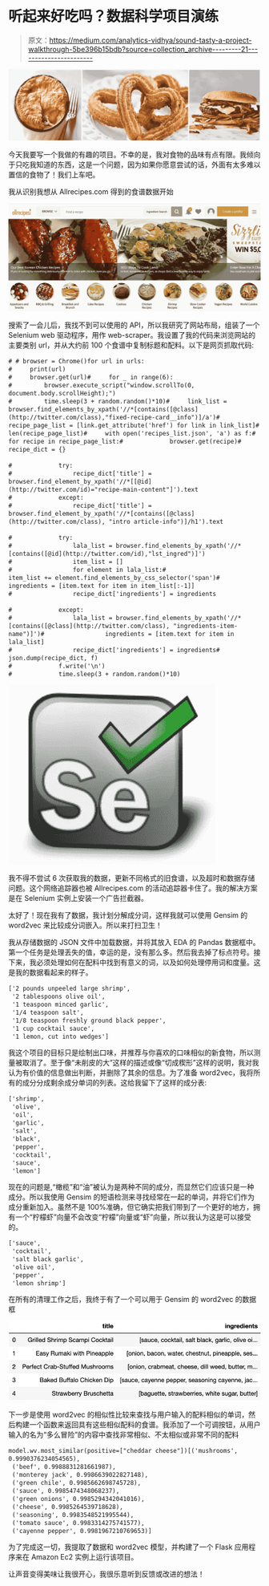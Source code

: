 # 听起来好吃吗？数据科学项目演练

> 原文：<https://medium.com/analytics-vidhya/sound-tasty-a-project-walkthrough-5be396b15bdb?source=collection_archive---------21----------------------->

![](img/1d06b258c22a43f6568d07df202e2a25.png)

今天我要写一个我做的有趣的项目。不幸的是，我对食物的品味有点有限。我倾向于只吃我知道的东西，这是一个问题，因为如果你愿意尝试的话，外面有太多难以置信的食物了！我们上车吧。

我从识别我想从 Allrecipes.com 得到的食谱数据开始

![](img/fd73c6857350dc2a3d465971cbb53406.png)

搜索了一会儿后，我找不到可以使用的 API，所以我研究了网站布局，组装了一个 Selenium web 驱动程序，用作 web-scraper。我设置了我的代码来浏览网站的主要类别 url，并从大约前 100 个食谱中复制标题和配料。以下是网页抓取代码:

```
# # browser = Chrome()for url in urls:
#     print(url)
#     browser.get(url)#     for _ in range(6):
#         browser.execute_script("window.scrollTo(0,             document.body.scrollHeight);")
#         time.sleep(3 + random.random()*10)#     link_list = browser.find_elements_by_xpath('//*[contains([@class](http://twitter.com/class),"fixed-recipe-card__info")]/a')#     recipe_page_list = [link.get_attribute('href') for link in link_list]#     len(recipe_page_list)#     with open('recipes_list.json', 'a') as f:#         for recipe in recipe_page_list:#             browser.get(recipe)#             recipe_dict = {}

#             try:
#                 recipe_dict['title'] = browser.find_element_by_xpath('//*[[@id](http://twitter.com/id)="recipe-main-content"]').text
#             except:
#                 recipe_dict['title'] = browser.find_element_by_xpath('//*[contains([@class](http://twitter.com/class), "intro article-info")]/h1').text

#             try:
#                 lala_list = browser.find_elements_by_xpath('//*[contains([@id](http://twitter.com/id),"lst_ingred")]')
#                 item_list = []
#                 for element in lala_list:#                     item_list += element.find_elements_by_css_selector('span')#                 ingredients = [item.text for item in item_list[:-1]]
#                 recipe_dict['ingredients'] = ingredients

#             except:
#                 lala_list = browser.find_elements_by_xpath('//*[contains([@class](http://twitter.com/class), "ingredients-item-name")]')#                 ingredients = [item.text for item in lala_list]
#                 recipe_dict['ingredients'] = ingredients#             json.dump(recipe_dict, f)
#             f.write('\n')
#             time.sleep(3 + random.random()*10)
```

![](img/a0af003099b2f474c5a40a9bff66f664.png)

我不得不尝试 6 次获取我的数据，更新不同格式的旧食谱，以及超时和数据存储问题。这个网络追踪器也被 Allrecipes.com 的活动追踪器卡住了。我的解决方案是在 Selenium 实例上安装一个广告拦截器。

太好了！现在我有了数据，我计划分解成分词，这样我就可以使用 Gensim 的 word2vec 来比较成分词嵌入。所以来打扫卫生！

我从存储数据的 JSON 文件中加载数据，并将其放入 EDA 的 Pandas 数据框中。第一个任务是处理丢失的值，幸运的是，没有那么多。然后我去掉了标点符号。接下来，我必须处理如何在配料中找到有意义的词，以及如何处理停用词和度量。这是我的数据看起来的样子。

```
['2 pounds unpeeled large shrimp',
 '2 tablespoons olive oil',
 '1 teaspoon minced garlic',
 '1/4 teaspoon salt',
 '1/8 teaspoon freshly ground black pepper',
 '1 cup cocktail sauce',
 '1 lemon, cut into wedges']
```

我这个项目的目标只是绘制出口味，并推荐与你喜欢的口味相似的新食物，所以测量被取消了。至于像“未削皮的大”这样的描述或像“切成楔形”这样的说明，我对我认为有价值的信息做出判断，并删除了其余的信息。为了准备 word2vec，我将所有的成分分成剩余成分单词的列表。这给我留下了这样的成分表:

```
['shrimp',
 'olive',
 'oil',
 'garlic',
 'salt',
 'black',
 'pepper',
 'cocktail',
 'sauce',
 'lemon']
```

现在的问题是,“橄榄”和“油”被认为是两种不同的成分，而显然它们应该只是一种成分。所以我使用 Gensim 的短语检测来寻找经常在一起的单词，并将它们作为成分重新加入。虽然不是 100%准确，但它确实把我们带到了一个更好的地方，拥有一个“柠檬虾”向量不会改变“柠檬”向量或“虾”向量，所以我认为这是可以接受的。

```
['sauce',
 'cocktail',
 'salt black garlic',
 'olive oil',
 'pepper',
 'lemon shrimp']
```

在所有的清理工作之后，我终于有了一个可以用于 Gensim 的 word2vec 的数据框

![](img/99675ea6156003ddf2ee5eca91ad69c5.png)

下一步是使用 word2vec 的相似性比较来查找与用户输入的配料相似的单词，然后构建一个函数来返回具有这些相似配料的食谱。我添加了一个可调按钮，从用户输入的名为“多么冒险”的内容中查找非常相似、不太相似或非常不同的配料

```
model.wv.most_similar(positive=["cheddar cheese"])[('mushrooms', 0.9990376234054565),
 ('beef', 0.9988831281661987),
 ('monterey jack', 0.9986639022827148),
 ('green chile', 0.9985662698745728),
 ('sauce', 0.9985474348068237),
 ('green onions', 0.9985294342041016),
 ('cheese', 0.9985264539718628),
 ('seasoning', 0.9983548521995544),
 ('tomato sauce', 0.9983314275741577),
 ('cayenne pepper', 0.9981967210769653)]
```

为了完成这一切，我提取了数据和 word2vec 模型，并构建了一个 Flask 应用程序来在 Amazon Ec2 实例上运行该项目。

让声音变得美味让我很开心，我很乐意听到反馈或改进的想法！